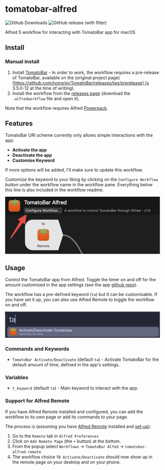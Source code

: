 # tomatobar-alfred

![Github Downloads](https://img.shields.io/github/downloads/andreatitolo/tomatobar-alfred/total) ![GitHub release (with filter)](https://img.shields.io/github/v/release/andreatitolo/tomatobar-alfred)

Alfred 5 workflow for interacting with TomatoBar app for macOS 

## Install

### Manual install
1. Install [TomatoBar](https://github.com/ivoronin/TomatoBar) - In order to work, the workflow requires a pre-release of TomatoBar, available on the (original project page)[https://github.com/ivoronin/TomatoBar/releases/tag/prerelease] (v 3.5.0-12 at the time of writing).
2. Install the workflow from the [releases page](https://github.com/andreatitolo/tomatobar-alfred/releases/latest) (download the `.alfredworkflow` file and open it).

Note that the workflow requires Alfred [Powerpack](https://www.alfredapp.com/powerpack).

## Features

TomatoBar URI scheme currently only allows simple interactions with the app:
- **Activate the app**
- **Deactivate the app**
- **Customise Keyword**

If more options will be added, I'll make sure to update this workflow.

Customize the keyword to your liking by clicking on the `Configure Workflow` button under the workflow name in the workflow pane. Everything below this line is also included in the workflow readme.

![Alfred customise workflow](images/configure_workflow.png)

## Usage
Control the TomatoBar app from Alfred. Toggle the timer on and off for the amount customised in the app settings (see the app [github repo](https://github.com/ivoronin/TomatoBar)).

The workflow has a pre-defined keyword (`ta`) but it can be customisable. If you have set it up, you can also use Alfred Remote to toggle the workflow on and off.

![Activate/Deactivate TomatoBar](images/ta_on_off.png)

### Commands and Keywords

- `TomatoBar Activate/Deactivate` (default `ta`) - Activate TomatoBar for the default amount of time, defined in the app's settings.

### Variables

- `t_keyword` (default `ta`) - Main keyword to interact with the app.

### Support for Alfred Remote

If you have Alfred Remote installed and configured, you can add the workflow to its own page or add its commands to your page.

The process is (assuming you have [Alfred Remote](https://www.alfredapp.com/help/remote/) installed and [set-up](https://www.alfredapp.com/help/remote/setting-up/)):

1. Go to the `Remote` tab in `Alfred Preferences`
2. Click on `Add Remote Page` (the `+` button) at the bottom.
3. From the popup select `Workflows` → `TomatoBar Alfed` → `tomatobar-alfred-remote`
4. The workflow choice `TB Activate/Deactivate` should now show up in the remote page on your desktop and on your phone.
